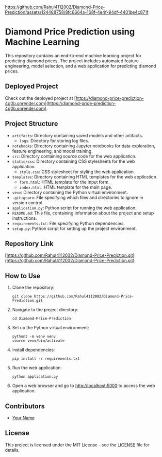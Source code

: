 
https://github.com/Rahul4112002/Diamond-Price-Prediction/assets/124488758/8fc6664a-168f-4e4f-94df-4401be4c871f


# Diamond Price Prediction using Machine Learning

This repository contains an end-to-end machine learning project for predicting diamond prices. The project includes automated feature engineering, model selection, and a web application for predicting diamond prices.

## Deployed Project

Check out the deployed project at [https://diamond-price-prediction-4g0b.onrender.com](https://diamond-price-prediction-4g0b.onrender.com).

## Project Structure

- `artifacts`: Directory containing saved models and other artifacts.
  - `logs`: Directory for storing log files.
- `notebooks`: Directory containing Jupyter notebooks for data exploration, feature engineering, and model training.
- `src`: Directory containing source code for the web application.
- `static/css`: Directory containing CSS stylesheets for the web application.
  - `style.css`: CSS stylesheet for styling the web application.
- `templates`: Directory containing HTML templates for the web application.
  - `form.html`: HTML template for the input form.
  - `index.html`: HTML template for the main page.
- `venv`: Directory containing the Python virtual environment.
- `.gitignore`: File specifying which files and directories to ignore in version control.
- `application.py`: Python script for running the web application.
- `README.md`: This file, containing information about the project and setup instructions.
- `requirements.txt`: File specifying Python dependencies.
- `setup.py`: Python script for setting up the project environment.

## Repository Link

[https://github.com/Rahul4112002/Diamond-Price-Prediction.git](https://github.com/Rahul4112002/Diamond-Price-Prediction.git)

## How to Use

1. Clone the repository:

   ```
   git clone https://github.com/Rahul4112002/Diamond-Price-Prediction.git
   ```

2. Navigate to the project directory:

   ```
   cd Diamond-Price-Prediction
   ```

3. Set up the Python virtual environment:

   ```
   python3 -m venv venv
   source venv/bin/activate
   ```

4. Install dependencies:

   ```
   pip install -r requirements.txt
   ```

5. Run the web application:

   ```
   python application.py
   ```

6. Open a web browser and go to [http://localhost:5000](http://localhost:5000) to access the web application.

## Contributors

- [Your Name](https://github.com/yourusername)

## License

This project is licensed under the MIT License - see the [LICENSE](LICENSE) file for details.
